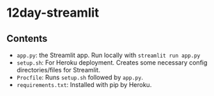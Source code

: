 # 12day-streamlit

## Contents

* `app.py`:  the Streamlit app. Run locally with `streamlit run app.py`
* `setup.sh`: For Heroku deployment. Creates some necessary config directories/files for Streamlit.
* `Procfile`: Runs `setup.sh` followed by `app.py`. 
* `requirements.txt`: Installed with pip by Heroku.

